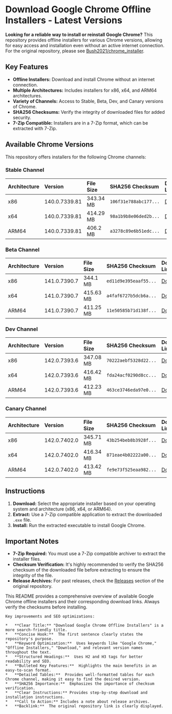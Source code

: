 # Download Google Chrome Offline Installers - Latest Versions

**Looking for a reliable way to install or reinstall Google Chrome?** This repository provides offline installers for various Chrome versions, allowing for easy access and installation even without an active internet connection. For the original repository, please see [Bush2021/chrome_installer](https://github.com/Bush2021/chrome_installer).

## Key Features

*   **Offline Installers:** Download and install Chrome without an internet connection.
*   **Multiple Architectures:** Includes installers for x86, x64, and ARM64 architectures.
*   **Variety of Channels:** Access to Stable, Beta, Dev, and Canary versions of Chrome.
*   **SHA256 Checksums:** Verify the integrity of downloaded files for added security.
*   **7-Zip Compatible:** Installers are in a 7-Zip format, which can be extracted with 7-Zip.

## Available Chrome Versions

This repository offers installers for the following Chrome channels:

### Stable Channel

| Architecture | Version        | File Size | SHA256 Checksum                     | Download Link                                                                                                                                   |
| :----------- | :------------- | :-------- | :---------------------------------- | :----------------------------------------------------------------------------------------------------------------------------------------------- |
| x86          | 140.0.7339.81  | 343.34 MB | `106f31e788abc177...`              | [Download](https://dl.google.com/release2/chrome/ovtuovokxd2fbblwgkcwvny6ou_140.0.7339.81/140.0.7339.81_chrome_installer_uncompressed.exe)          |
| x64          | 140.0.7339.81  | 414.29 MB | `98a1b9b8e06ded2b...`              | [Download](https://dl.google.com/release2/chrome/b4jrr7maedey73iceo5bh4ysju_140.0.7339.81/140.0.7339.81_chrome_installer_uncompressed.exe)          |
| ARM64        | 140.0.7339.81  | 406.2 MB  | `a3278c89e6b51edc...`              | [Download](https://dl.google.com/release2/chrome/adl2fawf76qluimmc4bumhflgaqa_140.0.7339.81/140.0.7339.81_chrome_installer_uncompressed.exe)        |

### Beta Channel

| Architecture | Version       | File Size | SHA256 Checksum                     | Download Link                                                                                                                                    |
| :----------- | :------------ | :-------- | :---------------------------------- | :----------------------------------------------------------------------------------------------------------------------------------------------- |
| x86          | 141.0.7390.7   | 344.1 MB  | `ed11d9e395eaaf55...`              | [Download](https://dl.google.com/release2/chrome/lpcmcx6kwsim3u7ivpw2u6g34u_141.0.7390.7/141.0.7390.7_chrome_installer_uncompressed.exe)          |
| x64          | 141.0.7390.7   | 415.63 MB | `a4faf6727b5dcb6a...`              | [Download](https://dl.google.com/release2/chrome/adjgiurzyrch2h3dobpzvydt3dya_141.0.7390.7/141.0.7390.7_chrome_installer_uncompressed.exe)          |
| ARM64        | 141.0.7390.7   | 411.25 MB | `11e50585b71d138f...`              | [Download](https://dl.google.com/release2/chrome/addna32bmo4p2sgleyecltxritka_141.0.7390.7/141.0.7390.7_chrome_installer_uncompressed.exe)        |

### Dev Channel

| Architecture | Version       | File Size | SHA256 Checksum                     | Download Link                                                                                                                                    |
| :----------- | :------------ | :-------- | :---------------------------------- | :----------------------------------------------------------------------------------------------------------------------------------------------- |
| x86          | 142.0.7393.6   | 347.08 MB | `70222aebf5328d22...`              | [Download](https://dl.google.com/release2/chrome/adxcsrnwfcolap332myqw7hjfebq_142.0.7393.6/142.0.7393.6_chrome_installer_uncompressed.exe)          |
| x64          | 142.0.7393.6   | 416.42 MB | `fda24acf0290d8cc...`              | [Download](https://dl.google.com/release2/chrome/ejanc7touzxwxilm4cfcmh7g_142.0.7393.6/142.0.7393.6_chrome_installer_uncompressed.exe)          |
| ARM64        | 142.0.7393.6   | 412.23 MB | `463ce3746eda97e0...`              | [Download](https://dl.google.com/release2/chrome/k5tsgthfgk7nefdy7paa5f3bf4_142.0.7393.6/142.0.7393.6_chrome_installer_uncompressed.exe)        |

### Canary Channel

| Architecture | Version        | File Size | SHA256 Checksum                     | Download Link                                                                                                                                  |
| :----------- | :------------- | :-------- | :---------------------------------- | :--------------------------------------------------------------------------------------------------------------------------------------------- |
| x86          | 142.0.7402.0   | 345.71 MB | `43b254beb8b3928f...`              | [Download](https://dl.google.com/release2/chrome/bqjhznhcxb6bfi3govboezxoge_142.0.7402.0/142.0.7402.0_chrome_installer_uncompressed.exe)        |
| x64          | 142.0.7402.0   | 416.34 MB | `871eae4b02222a00...`              | [Download](https://dl.google.com/release2/chrome/adcvfnqqbbxia6puxsmbxjjibqga_142.0.7402.0/142.0.7402.0_chrome_installer_uncompressed.exe)       |
| ARM64        | 142.0.7402.0   | 413.42 MB | `fe9e73f525eaa982...`              | [Download](https://dl.google.com/release2/chrome/dvpjy3has7jkx4wvsbormhrb54_142.0.7402.0/142.0.7402.0_chrome_installer_uncompressed.exe)      |

## Instructions

1.  **Download:** Select the appropriate installer based on your operating system and architecture (x86, x64, or ARM64).
2.  **Extract:** Use a 7-Zip compatible application to extract the downloaded `.exe` file.
3.  **Install:** Run the extracted executable to install Google Chrome.

## Important Notes

*   **7-Zip Required:**  You must use a 7-Zip compatible archiver to extract the installer files.
*   **Checksum Verification:** It's highly recommended to verify the SHA256 checksum of the downloaded file before extracting to ensure the integrity of the file.
*   **Release Archives:**  For past releases, check the  [Releases](https://github.com/Bush2021/chrome_installer/releases) section of the original repository.

This README provides a comprehensive overview of available Google Chrome offline installers and their corresponding download links. Always verify the checksums before installing.
```
Key improvements and SEO optimizations:

*   **Clear Title:** "Download Google Chrome Offline Installers" is a more search-friendly title.
*   **Concise Hook:**  The first sentence clearly states the repository's purpose.
*   **Keyword Optimization:**  Uses keywords like "Google Chrome," "Offline Installers," "Download," and relevant version names throughout the text.
*   **Structured Headings:**  Uses H2 and H3 tags for better readability and SEO.
*   **Bulleted Key Features:**  Highlights the main benefits in an easy-to-scan format.
*   **Detailed Tables:**  Provides well-formatted tables for each Chrome channel, making it easy to find the desired version.
*   **SHA256 Importance:**  Emphasizes the importance of checksum verification.
*   **Clear Instructions:** Provides step-by-step download and installation instructions.
*   **Call to Action:** Includes a note about release archives.
*   **Backlink:**  The original repository link is clearly displayed.